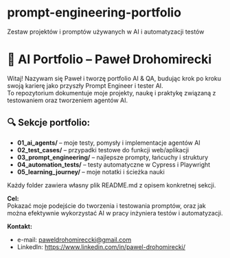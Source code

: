 # prompt-engineering-portfolio
Zestaw projektów i promptów używanych w AI i automatyzacji testów

# 🤖 AI Portfolio – Paweł Drohomirecki

Witaj! Nazywam się Paweł i tworzę portfolio AI & QA, budując krok po kroku swoją karierę jako przyszły Prompt Engineer i tester AI.  
To repozytorium dokumentuje moje projekty, naukę i praktykę związaną z testowaniem oraz tworzeniem agentów AI.

## 🔍 Sekcje portfolio:

- **01_ai_agents/** – moje testy, pomysły i implementacje agentów AI
- **02_test_cases/** – przypadki testowe do funkcji web/aplikacji
- **03_prompt_engineering/** – najlepsze prompty, łańcuchy i struktury
- **04_automation_tests/** – testy automatyczne w Cypress i Playwright
- **05_learning_journey/** – moje notatki i ścieżka nauki

Każdy folder zawiera własny plik README.md z opisem konkretnej sekcji.

**Cel:**  
Pokazać moje podejście do tworzenia i testowania promptów, oraz jak można efektywnie wykorzystać AI w pracy inżyniera testów i automatyzacji.

**Kontakt:**  
- e-mail: paweldrohomireccki@gmail.com  
- LinkedIn: https://www.linkedin.com/in/pawel-drohomirecki/
